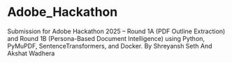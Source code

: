 # Adobe_Hackathon
Submission for Adobe Hackathon 2025 – Round 1A (PDF Outline Extraction) and Round 1B (Persona-Based Document Intelligence) using Python, PyMuPDF, SentenceTransformers, and Docker.
By Shreyansh Seth And Akshat Wadhera
